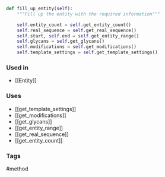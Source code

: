 ```python
def fill_up_entity(self):
	"""Fill up the entity with the required information"""

	self.entity_count = self.get_entity_count()
	self.real_sequence = self.get_real_sequence()
	self.start, self.end = self.get_entity_range()
	self.glycans = self.get_glycans()
	self.modifications = self.get_modifications()
	self.template_settings = self.get_template_settings()
```

### Used in
- [[Entity]]

### Uses
- [[get_template_settings]]
- [[get_modifications]]
- [[get_glycans]]
- [[get_entity_range]]
- [[get_real_sequence]]
- [[get_entity_count]]

### Tags
#method